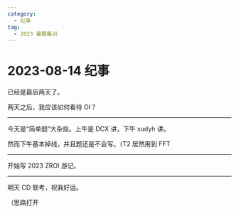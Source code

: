 ```yaml
---
category:
  - 纪事
tag:
  - 2023 暑期集训
---
```


# 2023-08-14 纪事

已经是最后两天了。

两天之后，我应该如何看待 OI？

<!-- more -->

---

今天是“简单题”大杂烩。上午是 DCX 讲，下午 xudyh 讲。

然而下午基本掉线，并且题还是不会写。（T2 居然用到 FFT

---

开始写 2023 ZROI 游记。

---

明天 CD 联考，祝我好运。

（思路打开
